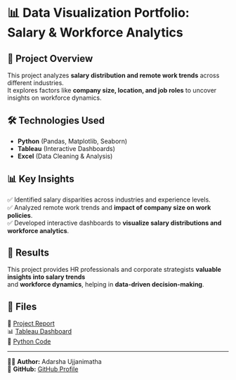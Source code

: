 # 📊 Data Visualization Portfolio: Salary & Workforce Analytics

## 📌 Project Overview
This project analyzes **salary distribution and remote work trends** across different industries.  
It explores factors like **company size, location, and job roles** to uncover insights on workforce dynamics.

## 🛠️ Technologies Used
- **Python** (Pandas, Matplotlib, Seaborn)
- **Tableau** (Interactive Dashboards)
- **Excel** (Data Cleaning & Analysis)

## 📊 Key Insights
✅ Identified salary disparities across industries and experience levels.  
✅ Analyzed remote work trends and **impact of company size on work policies**.  
✅ Developed interactive dashboards to **visualize salary distributions and workforce analytics**.  

## 🚀 Results
This project provides HR professionals and corporate strategists **valuable insights into salary trends**  
and **workforce dynamics**, helping in **data-driven decision-making**.

## 🔗 Files
📂 [Project Report](salary_analysis_report.pdf)  
📊 [Tableau Dashboard](salary_dashboard.twbx)  
📑 [Python Code](workforce_analysis.ipynb)  

---
👨‍💻 **Author:** Adarsha Ujjanimatha  
🔗 **GitHub:** [GitHub Profile](https://github.com/YOUR-GITHUB-USERNAME)

